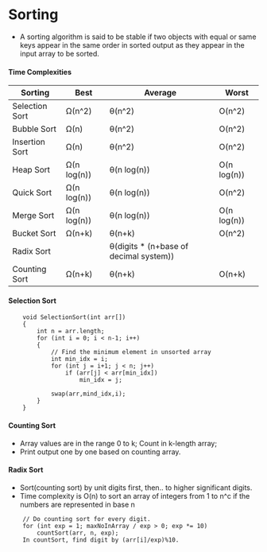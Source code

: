 # Sorting
* A sorting algorithm is said to be stable if two objects with equal or same keys appear in the same order in sorted output as they appear in the input array to be sorted.

#### Time Complexities
Sorting | Best| Average|Worst
--|--|--|--|
Selection Sort|Ω(n^2)|θ(n^2)|O(n^2)	 
Bubble Sort|Ω(n)|	θ(n^2)|	O(n^2)	 
Insertion Sort|Ω(n)|	θ(n^2)|	O(n^2)	 
Heap Sort|	Ω(n log(n))|	θ(n log(n))|	O(n log(n))	 
Quick Sort|	Ω(n log(n))|	θ(n log(n))|	O(n^2)	 
Merge Sort|	Ω(n log(n))|	θ(n log(n))|	O(n log(n))	 
Bucket Sort|	Ω(n+k)|	θ(n+k)|	O(n^2)	 
Radix Sort||θ(digits * (n+base of decimal system))|	
Counting Sort|Ω(n+k)|	θ(n+k)|	O(n+k)

#### Selection Sort
```
    void SelectionSort(int arr[])
    {
        int n = arr.length;  
        for (int i = 0; i < n-1; i++)
        {
            // Find the minimum element in unsorted array
            int min_idx = i;
            for (int j = i+1; j < n; j++)
                if (arr[j] < arr[min_idx])
                    min_idx = j;
  
            swap(arr,mind_idx,i);
        }
    }
```    

#### Counting Sort
* Array values are in the range 0 to k; Count in k-length array;
* Print output one by one based on counting array.  

#### Radix Sort
* Sort(counting sort) by unit digits first, then.. to higher significant digits.
* Time complexity is O(n) to sort an array of integers from 1 to n^c if the numbers are represented in base n
```
    // Do counting sort for every digit. 
    for (int exp = 1; maxNoInArray / exp > 0; exp *= 10)
        countSort(arr, n, exp);
    In countSort, find digit by (arr[i]/exp)%10.         
```        
